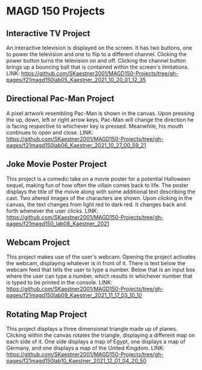 # MAGD 150 Projects

## Interactive TV Project
An interactive television is displayed on the screen. It has two buttons, one to power the television and one to flip to a different channel. Clicking the power button turns the television on and off. Clicking the channel button brings up a bouncing ball that is contained within the screen's limitations.
LINK: https://github.com/SKaestner2001/MAGD150-Projects/tree/gh-pages/f21magd150lab05_Kaestner_2021_10_20_01_12_35

## Directional Pac-Man Project
A pixel artwork resembling Pac-Man is shown in the canvas. Upon pressing the up, down, left or right arrow keys, Pac-Man will change the direction he is facing respective to whichever key is pressed. Meanwhile, his mouth continues to open and close.
LINK: https://github.com/SKaestner2001/MAGD150-Projects/tree/gh-pages/f21magd150lab06_Kaestner_2021_10_27_00_59_21

## Joke Movie Poster Project
This project is a comedic take on a movie poster for a potential Halloween sequel, making fun of how often the villain comes back to life. The poster displays the title of the movie along with some additional text describing the cast. Two altered images of the characters are shown. Upon clicking in the canvas, the text changes from light red to dark red. It changes back and forth whenever the user clicks.
LINK: https://github.com/SKaestner2001/MAGD150-Projects/tree/gh-pages/f21magd150_lab08_Kaestner_2021

## Webcam Project
This project makes use of the user's webcam. Opening the project activates the webcam, displaying whatever is in front of it. There is text below the webcam feed that tells the user to type a number. Below that is an input box where the user can type a number, which results in whichever number that is typed to be printed in the console.
LINK: https://github.com/SKaestner2001/MAGD150-Projects/tree/gh-pages/f21magd150lab09_Kaestner_2021_11_17_03_10_10

## Rotating Map Project
This project displays a three dimensional triangle made up of planes. Clicking within the canvas rotates the triangle, displaying a different map on each side of it. One side displays a map of Egypt, one displays a map of Germany, and one displays a map of the United Kingdom.
LINK: https://github.com/SKaestner2001/MAGD150-Projects/tree/gh-pages/f21magd150lab10_Kaestner_2021_12_01_04_20_50
